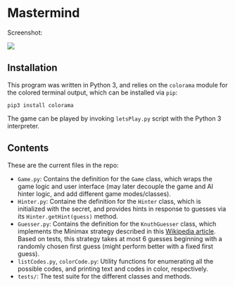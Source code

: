 # Mastermind

Screenshot:

![](http://g.recordit.co/JNspkCAMnu.gif)

## Installation

This program was written in Python 3, and relies on the `colorama` module for the colored terminal output, which can be installed via `pip`:

```
pip3 install colorama
```

The game can be played by invoking `letsPlay.py` script with the Python 3 interpreter.

## Contents

These are the current files in the repo:

* `Game.py`: Contains the definition for the `Game` class, which wraps the game logic and user interface (may later decouple the game and AI hinter logic, and add different game modes/classes).
* `Hinter.py`: Containe the definition for the `Hinter` class, which is initialized with the secret, and provides hints in response to guesses via its `Hinter.getHint(guess)` method.
* `Guesser.py`: Contains the definition for the `KnuthGuesser` class, which implements the Minimax strategy described in this [Wikipedia article](https://en.wikipedia.org/wiki/Mastermind_(board_game)). Based on tests, this strategy takes at most 6 guesses beginning with a randomly chosen first guess (might perform better with a fixed first guess).
* `listCodes.py`, `colorCode.py`: Utility functions for enumerating all the possible codes, and printing text and codes in color, respectively.
* `tests/`: The test suite for the different classes and methods.
